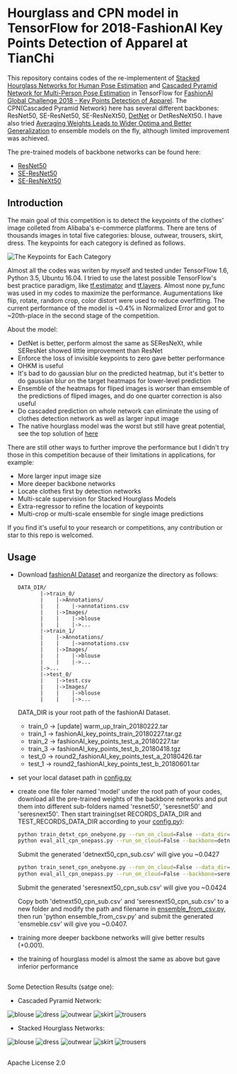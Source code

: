 # Hourglass and CPN model in TensorFlow for 2018-FashionAI Key Points Detection of Apparel at TianChi

This repository contains codes of the re-implementent of [Stacked Hourglass Networks for Human Pose Estimation](https://arxiv.org/abs/1603.06937) and [Cascaded Pyramid Network for Multi-Person Pose Estimation](https://arxiv.org/abs/1711.07319) in TensorFlow for [FashionAI Global Challenge 2018 - Key Points Detection of Apparel](https://tianchi.aliyun.com/competition/introduction.htm?spm=5176.11409106.5678.1.95b62e48Im9JVH&raceId=231648). The CPN(Cascaded Pyramid Network) here has several different backbones: ResNet50, SE-ResNet50, SE-ResNeXt50, [DetNet](https://arxiv.org/abs/1804.06215) or DetResNeXt50. I have also tried [Averaging Weights Leads to Wider Optima and Better Generalization](https://arxiv.org/abs/1803.05407) to ensemble models on the fly, although limited improvement was achieved.

The pre-trained models of backbone networks can be found here:

- [ResNet50](https://github.com/tensorflow/models/tree/master/official/resnet)
- [SE-ResNet50](https://github.com/HiKapok/TF_Se_ResNe_t)
- [SE-ResNeXt50](https://github.com/HiKapok/TF_Se_ResNe_t)

## Introduction

The main goal of this competition is to detect the keypoints of the clothes' image colleted from Alibaba's e-commerce platforms. There are tens of thousands images in total five categories: blouse, outwear, trousers, skirt, dress. The keypoints for each category is defined as follows.

![](demos/outline.jpg "The Keypoints for Each Category")

Almost all the codes was writen by myself and tested under TensorFlow 1.6, Python 3.5, Ubuntu 16.04. I tried to use the latest possible TensorFlow's best practice paradigm, like [tf.estimator](https://www.tensorflow.org/api_docs/python/tf/estimator) and [tf.layers](https://www.tensorflow.org/api_docs/python/tf/layers). Almost none py_func was used in my codes to maximize the performance. Augumentations like flip, rotate, random crop, color distort were used to reduce overfitting. The current performance of the model is ~0.4% in Normalized Error and got to ~20th-place in the second stage of the competition. 

About the model:

- DetNet is better, perform almost the same as SEResNeXt, while SEResNet showed little improvement than ResNet
- Enforce the loss of invisible keypoints to zero gave better performance
- OHKM is useful
- It's bad to do gaussian blur on the predicted heatmap, but it's better to do gaussian blur on the target heatmaps for lower-level prediction
- Ensemble of the heatmaps for fliped images is worser than emsemble of the predictions of fliped images, and do one quarter correction is also useful
- Do cascaded prediction on whole network can eliminate the using of clothes detection network as well as larger input image
- The native hourglass model was the worst but still have great potential, see the top solution of [here](http://human-pose.mpi-inf.mpg.de/#results)

There are still other ways to further improve the performance but I didn't try those in this competition because of their limitations in applications, for example:

- More larger input image size
- More deeper backbone networks
- Locate clothes first by detection networks
- Multi-scale supervision for Stacked Hourglass Models
- Extra-regressor to refine the location of keypoints
- Multi-crop or multi-scale ensemble for single image predictions
   
If you find it's useful to your research or competitions, any contribution or star to this repo is welcomed.

## Usage
- Download [fashionAI Dataset](https://tianchi.aliyun.com/competition/information.htm?spm=5176.11165261.5678.2.34b72ec5iFguTn&raceId=231648&_lang=en_US) and reorganize the directory as follows:
	```
	DATA_DIR/
		   |->train_0/
		   |    |->Annotations/
		   |    |    |->annotations.csv
		   |    |->Images/
		   |    |    |->blouse
		   |    |    |->...
		   |->train_1/
		   |    |->Annotations/
		   |    |    |->annotations.csv
		   |    |->Images/
		   |    |    |->blouse
		   |    |    |->...
		   |->...
		   |->test_0/
		   |    |->test.csv
		   |    |->Images/
		   |    |    |->blouse
		   |    |    |->...
	```
	DATA_DIR is your root path of the fashionAI Dataset. 
	- train_0 -> [update] warm_up_train_20180222.tar
	- train_1 -> fashionAI_key_points_train_20180227.tar.gz
	- train_2 -> fashionAI_key_points_test_a_20180227.tar
	- train_3 -> fashionAI_key_points_test_b_20180418.tgz
	- test_0  -> round2_fashionAI_key_points_test_a_20180426.tar
	- test_1  -> round2_fashionAI_key_points_test_b_20180601.tar

- set your local dataset path in [config.py](https://github.com/HiKapok/tf.fashionAI/blob/e90c5b0072338fa638c56ae788f7146d3f36cb1f/config.py#L20)
- create one file foler named 'model' under the root path of your codes, download all the pre-trained weights of the backbone networks and put them into different sub-folders named 'resnet50', 'seresnet50' and 'seresnext50'. Then start training(set RECORDS_DATA_DIR and TEST_RECORDS_DATA_DIR according to your [config.py](https://github.com/HiKapok/tf.fashionAI/blob/e90c5b0072338fa638c56ae788f7146d3f36cb1f/config.py#L20)):
    ```sh
	python train_detxt_cpn_onebyone.py --run_on_cloud=False --data_dir=RECORDS_DATA_DIR
	python eval_all_cpn_onepass.py --run_on_cloud=False --backbone=detnext50_cpn --data_dir=TEST_RECORDS_DATA_DIR
	```
	Submit the generated 'detnext50_cpn_sub.csv' will give you ~0.0427
	```sh
	python train_senet_cpn_onebyone.py --run_on_cloud=False --data_dir=RECORDS_DATA_DIR
	python eval_all_cpn_onepass.py --run_on_cloud=False --backbone=seresnext50_cpn --data_dir=TEST_RECORDS_DATA_DIR
	```
	Submit the generated 'seresnext50_cpn_sub.csv' will give you ~0.0424

	Copy both 'detnext50_cpn_sub.csv' and 'seresnext50_cpn_sub.csv' to a new folder and modify the path and filename in [ensemble_from_csv.py](https://github.com/HiKapok/tf.fashionAI/blob/e90c5b0072338fa638c56ae788f7146d3f36cb1f/ensemble_from_csv.py#L27), then run 'python ensemble_from_csv.py' and submit the generated 'ensmeble.csv' will give you ~0.0407.
- training more deeper backbone networks will give better results (+0.001).
- the training of hourglass model is almost the same as above but gave inferior performance

## ##
Some Detection Results (satge one):

- Cascaded Pyramid Network:
  
![](demos/cpn/blouse.jpg "blouse")
![](demos/cpn/dress.jpg "dress")
![](demos/cpn/outwear.jpg "outwear")
![](demos/cpn/skirt.jpg "skirt")
![](demos/cpn/trousers.jpg "trousers")

- Stacked Hourglass Networks:

![](demos/hg/blouse.jpg "blouse")
![](demos/hg/dress.jpg "dress")
![](demos/hg/outwear.jpg "outwear")
![](demos/hg/skirt.jpg "skirt")
![](demos/hg/trousers.jpg "trousers")

## ##
Apache License 2.0